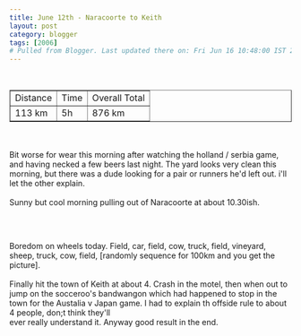 ```yaml
---
title: June 12th - Naracoorte to Keith
layout: post
category: blogger
tags: [2006]
# Pulled from Blogger. Last updated there on: Fri Jun 16 10:48:00 IST 2006
---
```

<TABLE BORDER="1" ><TR><TD>Distance</TD><TD>Time</TD><TD>Overall Total</TD></TR><br /><TR><TD>113 km</TD><TD>5h</TD><TD>876 km</TD></TR></TABLE><br /><br />Bit worse for wear this morning after watching the holland / serbia game, and having necked a few beers last night. The yard looks very clean this morning, but there was a dude looking for a pair or runners he'd left out. i'll let the other explain.<br /><br />Sunny but cool morning pulling out of Naracoorte at about 10.30ish.<br /><br /><a onblur="try {parent.deselectBloggerImageGracefully();} catch(e) {}" href="http://photos1.blogger.com/blogger/916/2956/1600/IMG_0837.jpg"><img style="display:block; margin:0px auto 10px; text-align:center;cursor:pointer; cursor:hand;" src="http://photos1.blogger.com/blogger/916/2956/320/IMG_0837.jpg" border="0" alt="" /></a><br /><br />Boredom on wheels today. Field, car, field, cow, truck, field, vineyard, sheep, truck, cow, field, [randomly sequence for 100km and you get the picture].<br /><br />Finally hit the town of Keith at about 4. Crash in the motel, then when out to jump on the socceroo's bandwangon which had happened to stop in the town for the Austalia   v Japan game. I had to explain th offside rule to about 4 people, don;t think they'll<br />ever really understand it. Anyway good result in the end.

